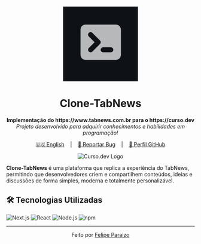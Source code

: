 <p align="center">
  <img src="images/curso.dev-logo.jpg" alt="Curso.dev Logo" width="200"/>
</p>

<h1 align="center">Clone-TabNews</h1>

<p align="center">
  <strong>Implementação do https://www.tabnews.com.br para o https://curso.dev</strong><br>
  <em>Projeto desenvolvido para adquirir conhecimentos e habilidades em programação!</em>
</p>

<p align="center">
  <a href="/README.md" target="_blank">🇺🇸 English</a>
  &nbsp;&nbsp;&nbsp;|&nbsp;&nbsp;&nbsp;
  <a href="https://github.com/Fparaiz0/clone-tabnews/issues" target="_blank">🐛 Reportar Bug</a>
  &nbsp;&nbsp;&nbsp;|&nbsp;&nbsp;&nbsp;
  <a href="https://github.com/Fparaiz0" target="_blank">💼 Perfil GitHub</a>
</p>

<p align="center">
  <img src="images/oculos.gif" alt="Curso.dev Logo" width="500"/>
</p>

**Clone-TabNews** é uma plataforma que replica a experiência do TabNews, permitindo que desenvolvedores criem e compartilhem conteúdos, ideias e discussões de forma simples, moderna e totalmente personalizável.

## 🛠️ Tecnologias Utilizadas

![Next.js](https://img.shields.io/badge/Next.js-000000?style=for-the-badge&logo=next.js&logoColor=white)
![React](https://img.shields.io/badge/React-20232A?style=for-the-badge&logo=react&logoColor=61DAFB)
![Node.js](https://img.shields.io/badge/Node.js-43853D?style=for-the-badge&logo=node.js&logoColor=white)
![npm](https://img.shields.io/badge/npm-CB3837?style=for-the-badge&logo=npm&logoColor=white)

---

<p align="center">
  Feito por <a href="https://github.com/Fparaiz0/" target="_blank">Felipe Paraizo</a>
</p>